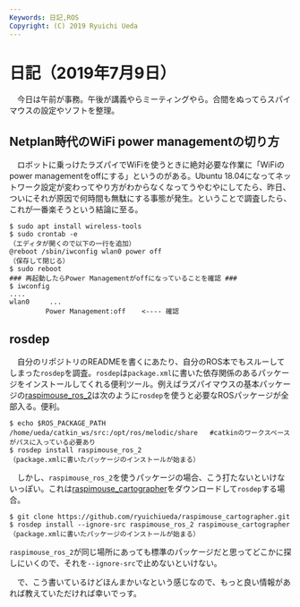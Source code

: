 ```yaml
---
Keywords: 日記,ROS
Copyright: (C) 2019 Ryuichi Ueda
---
```


# 日記（2019年7月9日）

　今日は午前が事務。午後が講義やらミーティングやら。合間をぬってらスパイマウスの設定やソフトを整理。

## Netplan時代のWiFi power managementの切り方

　ロボットに乗っけたラズパイでWiFiを使うときに絶対必要な作業に「WiFiのpower managementをoffにする」というのがある。Ubuntu 18.04になってネットワーク設定が変わってやり方がわからなくなってうやむやにしてたら、昨日、ついにそれが原因で何時間も無駄にする事態が発生。ということで調査したら、これが一番楽そうという結論に至る。

```
$ sudo apt install wireless-tools
$ sudo crontab -e
（エディタが開くので以下の一行を追加）
@reboot /sbin/iwconfig wlan0 power off
（保存して閉じる）
$ sudo reboot
### 再起動したらPower Managementがoffになっていることを確認 ###
$ iwconfig
....
wlan0     ...
         Power Management:off    <---- 確認
```

## rosdep

　自分のリポジトリのREADMEを書くにあたり、自分のROS本でもスルーしてしまった`rosdep`を調査。`rosdep`は`package.xml`に書いた依存関係のあるパッケージをインストールしてくれる便利ツール。例えばラズパイマウスの基本パッケージの[raspimouse_ros_2](https://github.com/ryuichiueda/raspimouse_ros_2)は次のように`rosdep`を使うと必要なROSパッケージが全部入る。便利。

```
$ echo $ROS_PACKAGE_PATH
/home/ueda/catkin_ws/src:/opt/ros/melodic/share   #catkinのワークスペースがパスに入っている必要あり
$ rosdep install raspimouse_ros_2
（package.xmlに書いたパッケージのインストールが始まる）
```

　しかし、`raspimouse_ros_2`を使うパッケージの場合、こう打たないといけないっぽい。これは[raspimouse_cartographer](https://github.com/ryuichiueda/raspimouse_cartographer)をダウンロードして`rosdep`する場合。


```
$ git clone https://github.com/ryuichiueda/raspimouse_cartographer.git
$ rosdep install --ignore-src raspimouse_ros_2 raspimouse_cartographer
（package.xmlに書いたパッケージのインストールが始まる）
```

`raspimouse_ros_2`が同じ場所にあっても標準のパッケージだと思ってどこかに探しにいくので、それを`--ignore-src`で止めないといけない。

　で、こう書いているけどほんまかいなという感じなので、もっと良い情報があれば教えていただければ幸いでっす。
